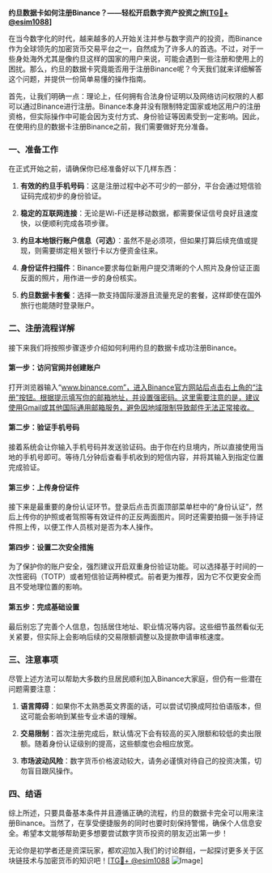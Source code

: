 **约旦数据卡如何注册Binance？——轻松开启数字资产投资之旅[[TG💪+ @esim1088](https://t.me/s/esim1088)]**

在当今数字化的时代，越来越多的人开始关注并参与数字资产的投资，而Binance作为全球领先的加密货币交易平台之一，自然成为了许多人的首选。不过，对于一些身处海外尤其是像约旦这样的国家的用户来说，可能会遇到一些注册和使用上的困扰。那么，约旦的数据卡究竟能否用于注册Binance呢？今天我们就来详细解答这个问题，并提供一份简单易懂的操作指南。

首先，让我们明确一点：理论上，任何拥有合法身份证明以及网络访问权限的人都可以通过Binance进行注册。Binance本身并没有限制特定国家或地区用户的注册资格，但实际操作中可能会因为支付方式、身份验证等因素受到一定影响。因此，在使用约旦的数据卡注册Binance之前，我们需要做好充分准备。

### 一、准备工作

在正式开始之前，请确保你已经准备好以下几样东西：

1. **有效的约旦手机号码**：这是注册过程中必不可少的一部分，平台会通过短信验证码完成初步的身份验证。
   
2. **稳定的互联网连接**：无论是Wi-Fi还是移动数据，都需要保证信号良好且速度快，以便顺利完成各项步骤。

3. **约旦本地银行账户信息（可选）**：虽然不是必须项，但如果打算后续充值或提现，则需要绑定相关银行卡以方便资金往来。

4. **身份证件扫描件**：Binance要求每位新用户提交清晰的个人照片及身份证正面反面的照片，用作进一步的身份核实。

5. **约旦数据卡套餐**：选择一款支持国际漫游且流量充足的套餐，这样即使在国外旅行也能随时登录账户。

### 二、注册流程详解

接下来我们将按照步骤逐步介绍如何利用约旦的数据卡成功注册Binance。

#### 第一步：访问官网并创建账户

打开浏览器输入“www.binance.com”，进入Binance官方网站后点击右上角的“注册”按钮。根据提示填写你的邮箱地址，并设置强密码。这里需要注意的是，建议使用Gmail或其他国际通用邮箱服务，避免因地域限制导致邮件无法正常接收。

#### 第二步：验证手机号码

接着系统会让你输入手机号码并发送验证码。由于你在约旦境内，所以直接使用当地的手机号即可。等待几分钟后查看手机收到的短信内容，并将其输入到指定位置完成验证。

#### 第三步：上传身份证件

接下来是最重要的身份认证环节。登录后点击页面顶部菜单栏中的“身份认证”，然后上传你的护照或者驾照等有效证件的正反两面图片。同时还需要拍摄一张手持证件照上传，以便工作人员核对是否为本人操作。

#### 第四步：设置二次安全措施

为了保护你的账户安全，强烈建议开启双重身份验证功能。可以选择基于时间的一次性密码（TOTP）或者短信验证两种模式。前者更为推荐，因为它不仅更安全而且不受地理位置的影响。

#### 第五步：完成基础设置

最后别忘了完善个人信息，包括居住地址、职业情况等内容。这些细节虽然看似无关紧要，但实际上会影响后续的交易限额调整以及提款申请审核速度。

### 三、注意事项

尽管上述方法可以帮助大多数约旦居民顺利加入Binance大家庭，但仍有一些潜在问题需要注意：

1. **语言障碍**：如果你不太熟悉英文界面的话，可以尝试切换成阿拉伯语版本，但这可能会影响到某些专业术语的理解。
   
2. **交易限制**：首次注册完成后，默认情况下会有较高的买入限额和较低的卖出限额。随着身份认证级别的提高，这些额度也会相应放宽。

3. **市场波动风险**：数字货币价格波动较大，请务必谨慎对待自己的投资决策，切勿盲目跟风操作。

### 四、结语

综上所述，只要具备基本条件并且遵循正确的流程，约旦的数据卡完全可以用来注册Binance。当然了，在享受便捷服务的同时也要时刻保持警惕，确保个人信息安全。希望本文能够帮助更多想要尝试数字货币投资的朋友迈出第一步！

无论你是初学者还是资深玩家，都欢迎加入我们的讨论群组，一起探讨更多关于区块链技术与加密货币的知识吧！[[TG💪+ @esim1088](https://t.me/s/esim1088) ![Image](https://i.postimg.cc/4NQfJmqS/Snipaste-2025-05-13-00-14-12.png)]